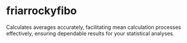 # friarrockyfibo
Calculates averages accurately, facilitating mean calculation processes effectively, ensuring dependable results for your statistical analyses. 
